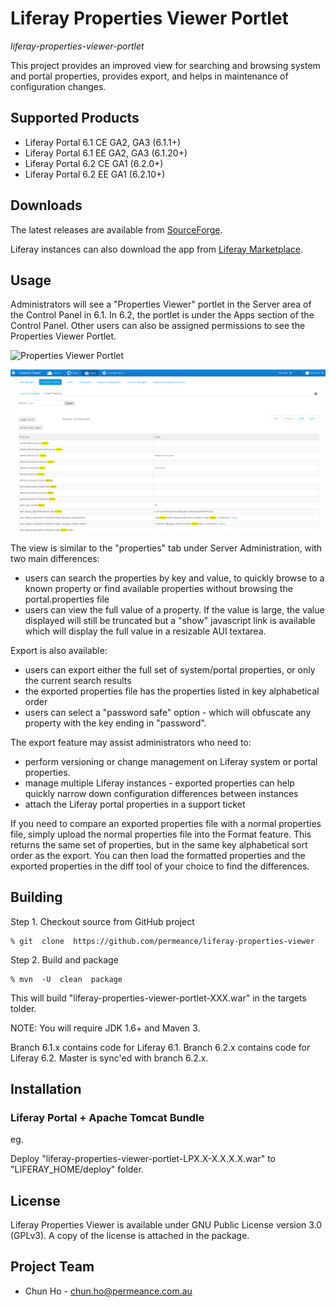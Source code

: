 # Liferay Properties Viewer Portlet

*liferay-properties-viewer-portlet*

This project provides an improved view for searching and browsing system and portal properties, provides export, and helps in maintenance of configuration changes.


## Supported Products

* Liferay Portal 6.1 CE GA2, GA3 (6.1.1+)
* Liferay Portal 6.1 EE GA2, GA3 (6.1.20+)
* Liferay Portal 6.2 CE GA1 (6.2.0+)
* Liferay Portal 6.2 EE GA1 (6.2.10+)


## Downloads

The latest releases are available from [SourceForge](http://sourceforge.net/projects/permeance-apps/files/liferay-properties-viewer/ "Liferay Properties Viewer").

Liferay instances can also download the app from [Liferay Marketplace](http://www.liferay.com/marketplace/-/mp/application/22320020 "Liferay Properties Viewer").

## Usage

Administrators will see a "Properties Viewer" portlet in the Server area of the Control Panel in 6.1.
In 6.2, the portlet is under the Apps section of the Control Panel.
Other users can also be assigned permissions to see the Properties Viewer Portlet.

![Properties Viewer Portlet](/doc/images/properties-viewer-screenshot.png "Properties Viewer Portlet")

![Properties Viewer Portlet](/doc/images/properties-searcher-6.2.png "Properties Viewer Portlet")

The view is similar to the "properties" tab under Server Administration, with two main differences:
* users can search the properties by key and value, to quickly browse to a known property or find available properties without browsing the portal.properties file
* users can view the full value of a property. If the value is large, the value displayed will still be truncated but a "show" javascript link is available which will display the full value in a resizable AUI textarea.

Export is also available:
* users can export either the full set of system/portal properties, or only the current search results
* the exported properties file has the properties listed in key alphabetical order
* users can select a "password safe" option - which will obfuscate any property with the key ending in "password".

The export feature may assist administrators who need to:
* perform versioning or change management on Liferay system or portal properties.
* manage multiple Liferay instances - exported properties can help quickly narrow down configuration differences between instances
* attach the Liferay portal properties in a support ticket

If you need to compare an exported properties file with a normal properties file, simply upload the normal properties file into the Format feature. 
This returns the same set of properties, but in the same key alphabetical sort order as the export.
You can then load the formatted properties and the exported properties in the diff tool of your choice to find the differences.


## Building

Step 1. Checkout source from GitHub project

    % git  clone  https://github.com/permeance/liferay-properties-viewer

Step 2. Build and package

    % mvn  -U  clean  package

This will build "liferay-properties-viewer-portlet-XXX.war" in the targets tolder.

NOTE: You will require JDK 1.6+ and Maven 3.

Branch 6.1.x contains code for Liferay 6.1. 
Branch 6.2.x contains code for Liferay 6.2.
Master is sync'ed with branch 6.2.x.

## Installation

### Liferay Portal + Apache Tomcat Bundle

eg.

Deploy "liferay-properties-viewer-portlet-LPX.X-X.X.X.X.war" to "LIFERAY_HOME/deploy" folder.

## License

Liferay Properties Viewer is available under GNU Public License version 3.0 (GPLv3). A copy of the license is attached in the package.

## Project Team

* Chun Ho - chun.ho@permeance.com.au
